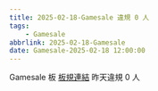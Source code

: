 ```yaml
---
title: 2025-02-18-Gamesale 違規 0 人
tags:
    - Gamesale
abbrlink: 2025-02-18-Gamesale
date: Gamesale-2025-02-18 12:00:00
---
```

Gamesale 板 [板規連結](https://www.ptt.cc/bbs/Gossiping/M.1637425085.A.07D.html)
昨天違規 0 人
